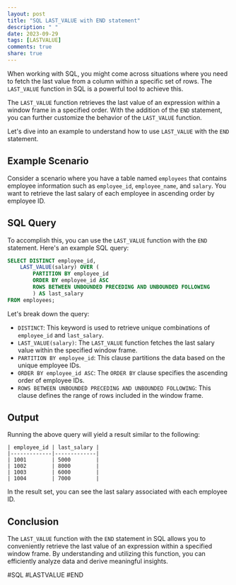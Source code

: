 ```yaml
---
layout: post
title: "SQL LAST_VALUE with END statement"
description: " "
date: 2023-09-29
tags: [LASTVALUE]
comments: true
share: true
---
```


When working with SQL, you might come across situations where you need to fetch the last value from a column within a specific set of rows. The `LAST_VALUE` function in SQL is a powerful tool to achieve this.

The `LAST_VALUE` function retrieves the last value of an expression within a window frame in a specified order. With the addition of the `END` statement, you can further customize the behavior of the `LAST_VALUE` function.

Let's dive into an example to understand how to use `LAST_VALUE` with the `END` statement.

## Example Scenario

Consider a scenario where you have a table named `employees` that contains employee information such as `employee_id`, `employee_name`, and `salary`. You want to retrieve the last salary of each employee in ascending order by employee ID.

## SQL Query

To accomplish this, you can use the `LAST_VALUE` function with the `END` statement. Here's an example SQL query:

```sql
SELECT DISTINCT employee_id, 
    LAST_VALUE(salary) OVER (
        PARTITION BY employee_id 
        ORDER BY employee_id ASC
        ROWS BETWEEN UNBOUNDED PRECEDING AND UNBOUNDED FOLLOWING
        ) AS last_salary
FROM employees;
```

Let's break down the query:

- `DISTINCT`: This keyword is used to retrieve unique combinations of `employee_id` and `last_salary`.
- `LAST_VALUE(salary)`: The `LAST_VALUE` function fetches the last salary value within the specified window frame.
- `PARTITION BY employee_id`: This clause partitions the data based on the unique employee IDs.
- `ORDER BY employee_id ASC`: The `ORDER BY` clause specifies the ascending order of employee IDs.
- `ROWS BETWEEN UNBOUNDED PRECEDING AND UNBOUNDED FOLLOWING`: This clause defines the range of rows included in the window frame.

## Output

Running the above query will yield a result similar to the following:

```
| employee_id | last_salary |
|-------------|-------------|
| 1001        | 5000        |
| 1002        | 8000        |
| 1003        | 6000        |
| 1004        | 7000        |
```

In the result set, you can see the last salary associated with each employee ID.

## Conclusion

The `LAST_VALUE` function with the `END` statement in SQL allows you to conveniently retrieve the last value of an expression within a specified window frame. By understanding and utilizing this function, you can efficiently analyze data and derive meaningful insights.

#SQL #LASTVALUE #END